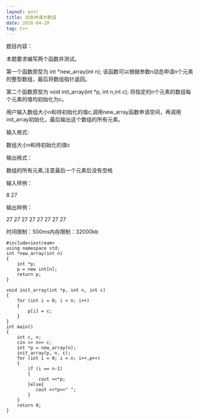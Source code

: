 ```yaml
---
layout: post
title: 动态申请大数组
date: 2018-04-20
tag: C++
---
```


题目内容：

本题要求编写两个函数并测试。

第一个函数原型为 int *new_array(int n); 该函数可以根据参数n动态申请n个元素的整型数组，最后将数组指针返回。

第二个函数原型为 void init_array(int *p, int n,int c); 将指定的n个元素的数组每个元素的值均初始化为c。



用户输入数组大小n和待初始化的值c,调用new_array函数申请空间，再调用init_array初始化，最后输出这个数组的所有元素。



输入格式:

数组大小n和待初始化的值c



输出格式：

数组的所有元素,注意最后一个元素后没有空格



输入样例：

8 27



输出样例：

27 27 27 27 27 27 27 27

时间限制：500ms内存限制：32000kb
```
#include<iostream>
using namespace std;
int *new_array(int n)
{
    int *p;
    p = new int[n];
    return p;
}

void init_array(int *p, int n, int c)
{
    for (int i = 0; i < n; i++)
    {
        p[i] = c;
    }
}
int main()
{
    int c, n;
    cin >> n>> c;
    int *p = new_array(n);
    init_array(p, n, c);
    for (int i = 0; i < n; i++,p++)
    {
        if (i == n-1)
        {
            cout <<*p;
        }else{
           cout <<*p<<" ";
        }
    }
    return 0;
}
```